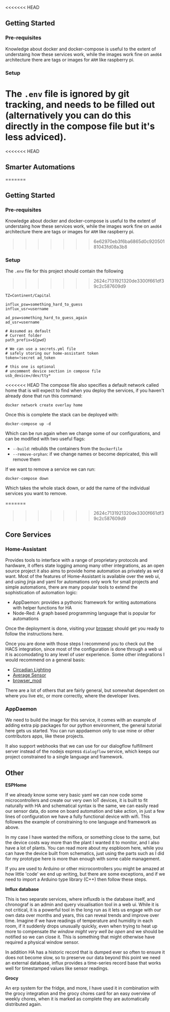 <<<<<<< HEAD
## Getting Started

### Pre-requisites

Knowledge about docker and docker-compose is useful to the extent of understaing how these services work, while the images work fine on `amd64` architecture there are tags or images for `ARM` like raspberry pi. 

### Setup

The `.env` file is ignored by git tracking, and needs to be filled out (alternatively you can do this directly in the compose file but it's less adviced).
=======
<<<<<<< HEAD
## Smarter Automations
=======
## Getting Started
### Pre-requisites

Knowledge about docker and docker-compose is useful to the extent of understaing how these services work, while the images work fine on `amd64` architecture there are tags or images for `ARM` like raspberry pi. 
>>>>>>> 6e62970eb3f6ba6865d0c92050181043fd08a3b8

### Setup
The `.env` file for this project should contain the following 
>>>>>>> 2624c7131921320de3300f661df39c2c587609d9
```
TZ=Continent/Capital

influx_psw=something_hard_to_guess
influx_usr=username

ad_psw=something_hard_to_guess_again
ad_usr=username

# Assumed as default
# Current folder
path_prefix=${pwd}

# We can use a secrets.yml file
# safely storing our home-assistant token
token=!secret ad_token

# this one is optional
# uncomment device section in compose file
usb_device=/dev/tty*
```

<<<<<<< HEAD
The compose file also specifies a default network called home that is will expect to find when you deploy the services, if you haven't already done that run this command:

`docker network create overlay home`

Once this is complete the stack can be deployed with:

`docker-compose up -d`

Which can be run again when we change some of our configurations, and can be modified with two useful flags:
- `--build`: rebuilds the containers from the `Dockerfile`
- `--remove-orphan`: if we change names or become depricated, this will remove them

If we want to remove a service we can run:

`docker-compose down`

Which takes the whole stack down, or add the name of the individual services you want to remove.


=======
>>>>>>> 2624c7131921320de3300f661df39c2c587609d9
## Core Services

### Home-Assistant

Provides tools to interface with a range of proprietary protocols and hardware, it offers state logging among many other integrations, as an open source project it also aims to provide home automation as privately as we'd want. Most of the features of Home-Assistant is available over the web ui, and using jinja and yaml for automations only work for small projects and simple automations, there are many popular tools to extend the sophistication of automation logic:
- AppDaemon: provides a pythonic framework for writing automations with helper functions for HA
- Node-Red: A graph based programming language that is popular for automations

Once the deployment is done, visiting your [browser](localhost:8123) should get you ready to follow the instructions here.

Once you are done with those steps I recommend you to check out the HACS integration, since most of the configuration is done through a web ui it is accomodating to any level of user experience. Some other integrations I would recommend on a general basis:
- [Circadian Lighting](https://github.com/claytonjn/hass-circadian_lighting)
- [Average Sensor](https://github.com/Limych/ha-average)
- [browser_mod](https://github.com/thomasloven/hass-browser_mod)

There are a lot of others that are fairly general, but somewhat dependent on where you live etc, or more correctly, where the developer lives.

### AppDaemon
We need to build the image for this service, it comes with an example of adding extra pip packages for our python environment, the general tutorial here gets us started. You can run appdaemon only to use mine or other contributors apps, like these projects.

It also support webhooks that we can use for our dialogflow fulfillment server instead of the nodejs express `dialogflow` service, which keeps our project constrained to a single language and framework. 


## Other
**ESPHome**

If we already know some very basic yaml we can now code some microcontrollers and create our very own IoT devices, it is built to fit naturally with HA and schematical syntax is the same, we can easily read our sensor data, do some on board automation and take action, in just a few lines of configuration we have a fully functional device with wifi. This followes the example of constraining to one language and framework as above.

In my case I have wanted the miflora, or something close to the same, but the device costs way more than the plant I wanted it to monitor, and I also have a lot of plants.
You can read more about my espbloom here, while you can have the device built from schematics, just using the parts such as I did for my prototype here is more than enough with some cable management.

If you are used to Arduino or other microcontrollers you might be amazed at how little 'code' we end up writing, but there are some exceptions, and if we need to import a Arduino type library (C++) then follow these steps.

**Influx database**

This is two separate services, where influxdb is the database itself, and chronograf is an admin and query visualisation tool in a web ui.
While it is not critical, it is a powerful tool in the long run as it lets us engage with our own data over months and years, this can reveal trends and improve over time. Imagine if we have readings of temperature and humidity in each room, if it suddenly drops unusually quickly, even when trying to heat up more to compensate _the window might very well be open_ and we should be notified so we can close it. This is something that might otherwise have required a physical window sensor.

In addition HA has a historic record that is dumped ever so often to ensure it does not become slow, so to preserve our data beyond this point we need an external database, influx provides a time-series record base that works well for timestamped values like sensor readings.

**Grocy**

An erp system for the fridge, and more, I have used it in combination with the grocy integration and the grocy chores card for an easy overview of weekly chores, when it is marked as complete they are automatically distributed again.

